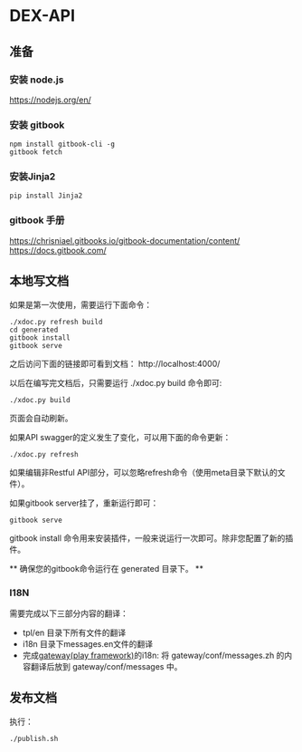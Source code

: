 # DEX-API

## 准备

### 安装 node.js

https://nodejs.org/en/

### 安装 gitbook

```
npm install gitbook-cli -g
gitbook fetch
```

### 安装Jinja2

```
pip install Jinja2
```

### gitbook 手册

https://chrisniael.gitbooks.io/gitbook-documentation/content/
https://docs.gitbook.com/

## 本地写文档

如果是第一次使用，需要运行下面命令：

```
./xdoc.py refresh build
cd generated
gitbook install
gitbook serve
```

之后访问下面的链接即可看到文档：
http://localhost:4000/

以后在编写完文档后，只需要运行 ./xdoc.py build 命令即可:
```
./xdoc.py build
```
页面会自动刷新。

如果API swagger的定义发生了变化，可以用下面的命令更新：
```
./xdoc.py refresh
```
如果编辑非Restful API部分，可以忽略refresh命令（使用meta目录下默认的文件）。

如果gitbook server挂了，重新运行即可：
```
gitbook serve
```
gitbook install 命令用来安装插件，一般来说运行一次即可。除非您配置了新的插件。

** 确保您的gitbook命令运行在 generated 目录下。 **

### I18N

需要完成以下三部分内容的翻译：

- tpl/en 目录下所有文件的翻译
- i18n 目录下messages.en文件的翻译
- 完成[gateway(play framework)](https://github.com/ambging/lightcone/tree/master/gateway)的i18n: 将 gateway/conf/messages.zh 的内容翻译后放到 gateway/conf/messages 中。

## 发布文档
执行：

```
./publish.sh
```
